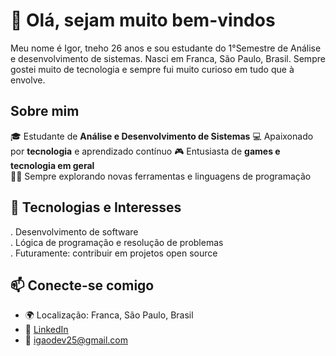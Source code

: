 # 👋 Olá, sejam muito bem-vindos 
Meu nome é Igor, tneho 26 anos e sou estudante do 1°Semestre de Análise e desenvolvimento de sistemas. Nasci em Franca, São Paulo, Brasil. Sempre gostei muito de tecnologia e sempre fui muito curioso em tudo que à envolve.  

## Sobre mim
🎓 Estudante de **Análise e Desenvolvimento de Sistemas**
💻 Apaixonado por **tecnologia** e aprendizado contínuo 
🎮 Entusiasta de **games e tecnologia em geral**  
👨‍💻 Sempre explorando novas ferramentas e linguagens de programação  

## 🚀 Tecnologias e Interesses
. Desenvolvimento de software  
. Lógica de programação e resolução de problemas   
. Futuramente: contribuir em projetos open source  

## 📫 Conecte-se comigo
- 🌍 Localização: Franca, São Paulo, Brasil 
- 💼 [LinkedIn](https://www.linkedin.com/in/igor-alves-31008b344/)  
- 📧 igaodev25@gmail.com 